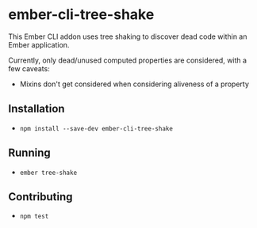 # ember-cli-tree-shake

This Ember CLI addon uses tree shaking to discover dead code within an Ember
application.

Currently, only dead/unused computed properties are considered, with a few
caveats:

- Mixins don't get considered when considering aliveness of a property

## Installation

* `npm install --save-dev ember-cli-tree-shake`

## Running

* `ember tree-shake`

## Contributing

* `npm test`

